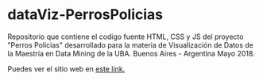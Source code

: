 # dataViz-PerrosPolicias
Repositorio que contiene el codigo fuente HTML, CSS y JS del proyecto "Perros Policias" desarrollado para la materia de Visualización de Datos de la Maestría en Data Mining de la UBA. 
Buenos Aires - Argentina
Mayo 2018.

Puedes ver el sitio web en [este link.](https://jaimehmol.github.io/dataViz-PerrosPolicias/)
